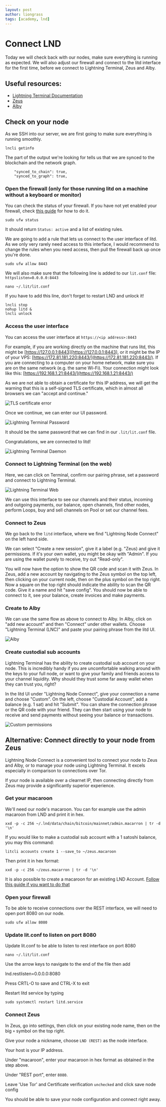 ```yaml
---
layout: post
author: liongrass
tags: [academy, lnd]
---
```


# Connect LND

Today we will check back with our nodes, make sure everything is running as expected. We will also adjust our firewall and connect to the litd interface for the first time, before we connect to Lightning Terminal, Zeus and Alby.

## Useful resources:

- [Lightning Terminal Documentation](https://docs.lightning.engineering/lightning-network-tools/lightning-terminal)
- [Zeus](https://zeusln.app/)
- [Alby](https://getalby.com/)

## Check on your node

As we SSH into our server, we are first going to make sure everything is running smoothly. 

```shell
lncli getinfo
```

The part of the output we're looking for tells us that we are synced to the blockchain and the network graph.

```
    "synced_to_chain": true,
    "synced_to_graph": true,
```


### Open the firewall (only for those running litd on a machine without a keyboard or monitor)

You can check the status of your firewall. If you have not yet enabled your firewall, check [this guide](/linux) for how to do it.

```shell
sudo ufw status
```

It should return `Status: active` and a list of existing rules.

We are going to add a rule that lets us connect to the user interface of litd. As we only very rarely need access to this interface, I would recommend to change the rules when you need access, then pull the firewall back up once you're done.

```shell
sudo ufw allow 8443
```

We will also make sure that the following line is added to our `lit.conf` file: `httpslisten=0.0.0.0:8443`

```shell
nano ~/.lit/lit.conf
```

If you have to add this line, don't forget to restart LND and unlock it!

```shell
lncli stop
nohup litd &
lncli unlock
```

### Access the user interface

You can access the user interface at `https://<ip address>:8443`

For example, if you are working directly on the machine that runs litd, this might be [https://127.0.0.1:8443](https://127.0.0.1:8443), or it might be the IP of your VPS: [https://172.81.181.220:8443/](https://172.81.181.220:8443/). If you are connecting to a computer on your home network, make sure you are on the same network (e.g. the same Wi-Fi). Your connection might look like this: [https://192.168.1.21:8443/](https://192.168.1.21:8443/)

As we are not able to obtain a certificate for this IP address, we will get the warning that this is a self-signed TLS certificate, which in almost all browsers we can "accept and continue."

![TLS certificate error](/images/tlserror.png)

Once we continue, we can enter our UI password.

![Lightning Terminal Password](/images/password.png)

It should be the same password that we can find in our `.lit/lit.conf` file.

Congratulations, we are connected to litd!

![Lightning Terminal Daemon](/images/litd.png)

### Connect to Lightning Terminal (on the web)

Here, we can click on Terminal, confirm our pairing phrase, set a password and connect to Lightning Terminal.

![Lightning Terminal Web](/images/terminal.png)

We can use this interface to see our channels and their status, incoming and outgoing payments, our balance, open channels, find other nodes, perform Loops, buy and sell channels on Pool or set our channel fees.

### Connect to Zeus

We go back to the `litd` interface, where we find "Lightning Node Connect" on the left hand side.

We can select "Create a new session", give it a label (e.g. "Zeus) and give it permissions. If it's your own wallet, you might be okay with "Admin". If you are using the wallet purely to receive, try out "Read-only".

You will now have the option to show the QR code and scan it with Zeus. In Zeus, add a new account by navigating to the Zeus symbol on the top left, then clicking on your current node, then on the plus symbol on the top right. Now a square on the top right should indicate the ability to scan the QR code. Give it a name and hit "save config". You should now be able to connect to it, see your balance, create invoices and make payments.

### Create to Alby

We can use the same flow as above to connect to Alby. In Alby, click on "add new account" and then "Connect" under other wallets. Choose "Lightning Terminal (LNC)" and paste your pairing phrase from the litd UI.

![Alby](/images/alby.png)

### Create custodial sub accounts

Lightning Terminal has the ability to create custodial sub account on your node. This is incredibly handy if you are uncomfortable walking around with the keys to your full node, or want to give your family and friends access to your channel liquidity. Why should they trust some far away wallet when they can trust you, right?

In the litd UI under "Lightning Node Connect", give your connection a name and choose "Custom". On the left, choose "Custodial Account", add a balance (e.g. 1 sat) and hit "Submit". You can share the connection phrase or the QR code with your friend. They can then start using your node to receive and send payments without seeing your balance or transactions.

![Custom permissions](/images/custom.png)

## Alternative: Connect directly to your node from Zeus

Lightning Node Connect is a convenient tool to connect your node to Zeus and Alby, or to manage your node using Lightning Terminal. It excels especially in comparison to connections over Tor.

If your node is available over a clearnet IP, then connecting directly from Zeus may provide a significantly superior experience.

### Get your macaroon

We'll need our node's macaroon. You can for example use the admin macaroon from LND and print it in hex.

`xxd -p -c 256 ~/.lnd/data/chain/bitcoin/mainnet/admin.macarron | tr -d '\n'`

If you would like to make a custodial sub account with a 1 satoshi balance, you may this command:

`litcli accounts create 1 --save_to ~/zeus.macaroon`

Then print it in hex format:

`xxd -p -c 256 ~/zeus.macarron | tr -d '\n'`

It is also possible to create a macaroon for an existing LND Account. [Follow this guide if you want to do that](https://docs.lightning.engineering/lightning-network-tools/lightning-terminal/accounts#docs-internal-guid-d0641bc1-7fff-0871-8cd4-de3e495890fc)

### Open your firewall

To be able to receive connections over the REST interface, we will need to open port 8080 on our node.

`sudo ufw allow 8080`

### Update lit.conf to listen on port 8080

Update lit.conf to be able to listen to rest interface on port 8080

```shell
nano ~/.lit/lit.conf
```
Use the arrow keys to navigate to the end of the file then add

lnd.restlisten=0.0.0.0:8080

Press CRTL-O to save and CTRL-X to exit

Restart litd service by typing 
```shell
sudo systemctl restart litd.service
```

### Connect Zeus

In Zeus, go into settings, then click on your existing node name, then on the big `+` symbol on the top right.

Give your node a nickname, choose `LND (REST)` as the node interface.

Your host is your IP address.

Under "macaroon", enter your macaroon in hex format as obtained in the step above.

Under "REST port", enter `8080`.

Leave 'Use Tor' and Certificate verification `unchecked` and click save node config

You should be able to save your node configuration and connect right away.
